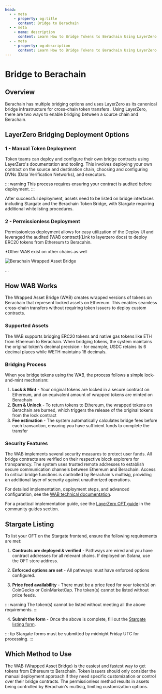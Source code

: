 ```yaml
---
head:
  - - meta
    - property: og:title
      content: Bridge to Berachain
  - - meta
    - name: description
      content: Learn How to Bridge Tokens to Berachain Using LayerZero
  - - meta
    - property: og:description
      content: Learn How to Bridge Tokens to Berachain Using LayerZero
---
```


# Bridge to Berachain

## Overview

Berachain has multiple bridging options and uses LayerZero as its canonical bridge infrastructure for cross-chain token transfers . Using LayerZero, there are two ways to enable bridging between a source chain and Berachain.

## LayerZero Bridging Deployment Options

### 1 - Manual Token Deployment

Token teams can deploy and configure their own bridge contracts using LayerZero's documentation and tooling. This involves deploying your own contract on the source and destination chain, choosing and configuring DVNs (Data Verification Networks), and executors.

::: warning
This process requires ensuring your contract is audited before deployment.
:::

After successful deployment, assets need to be listed on bridge interfaces including Stargate and the Berachain Token Bridge, with Stargate requiring additional whitelisting procedures.

### 2 - Permissionless Deployment

Permissionless deployment allows for easy utilization of the Deploy UI and leveraged the audited [WAB contract](Link to layerzero docs) to deploy ERC20 tokens from Ethereum to Beracahin.

*Other WAB exist on other chains as well

![Berachain Wrapped Asset Bridge](/assets/berachain-wrapped-asset-bridge.png)

...

## How WAB Works

The Wrapped Asset Bridge (WAB) creates wrapped versions of tokens on Berachain that represent locked assets on Ethereum. This enables seamless cross-chain transfers without requiring token issuers to deploy custom contracts.

### Supported Assets

The WAB supports bridging ERC20 tokens and native gas tokens like ETH from Ethereum to Berachain. When bridging tokens, the system maintains the original token's decimal precision - for example, USDC retains its 6 decimal places while WETH maintains 18 decimals.

### Bridging Process

When you bridge tokens using the WAB, the process follows a simple lock-and-mint mechanism:

1. **Lock & Mint** - Your original tokens are locked in a secure contract on Ethereum, and an equivalent amount of wrapped tokens are minted on Berachain
2. **Burn & Unlock** - To return tokens to Ethereum, the wrapped tokens on Berachain are burned, which triggers the release of the original tokens from the lock contract
3. **Fee estimation** - The system automatically calculates bridge fees before each transaction, ensuring you have sufficient funds to complete the transfer

### Security Features

The WAB implements several security measures to protect user funds. All bridge contracts are verified on their respective block explorers for transparency. The system uses trusted remote addresses to establish secure communication channels between Ethereum and Berachain. Access to critical bridge functions is controlled by Berachain's multisig, providing an additional layer of security against unauthorized operations.

For detailed implementation, deployment steps, and advanced configuration, see the [WAB technical documentation](https://github.com/berachain/bera-wrapped-asset-bridge/blob/main/README.md).

For a practical implementation guide, see the [LayerZero OFT guide](/developers/guides/community-guides#bridging) in the community guides section.

## Stargate Listing

To list your OFT on the Stargate frontend, ensure the following requirements are met:

1. **Contracts are deployed & verified** - Pathways are wired and you have contract addresses for all relevant chains. If deployed on Solana, use the OFT store address.

2. **Enforced options are set** - All pathways must have enforced options configured.

3. **Price feed availability** - There must be a price feed for your token(s) on CoinGecko or CoinMarketCap. The token(s) cannot be listed without price feeds.

::: warning
The token(s) cannot be listed without meeting all the above requirements.
:::

4. **Submit the form** - Once the above is complete, fill out the [Stargate listing form](http://tinyurl.com/stargate-oftlisting).

::: tip
Stargate forms must be submitted by midnight Friday UTC for processing.
:::

## Which Method to Use

The WAB (Wrapped Asset Bridge) is the easiest and fastest way to get tokens from Ethereum to Berachain. Token issuers should only consider the manual deployment approach if they need specific customization or control over their bridge contracts. The permissionless method results in assets being controlled by Berachain's multisig, limiting customization options.
